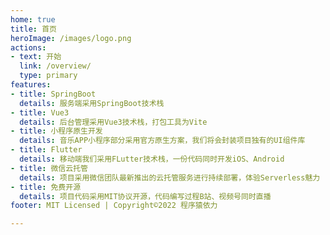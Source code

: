 ```yaml
---
home: true
title: 首页
heroImage: /images/logo.png
actions:
- text: 开始
  link: /overview/
  type: primary
features:
- title: SpringBoot
  details: 服务端采用SpringBoot技术栈
- title: Vue3
  details: 后台管理采用Vue3技术栈，打包工具为Vite
- title: 小程序原生开发
  details: 音乐APP小程序部分采用官方原生方案，我们将会封装项目独有的UI组件库
- title: Flutter
  details: 移动端我们采用FLutter技术栈，一份代码同时开发iOS、Android
- title: 微信云托管
  details: 项目采用微信团队最新推出的云托管服务进行持续部署，体验Serverless魅力
- title: 免费开源
  details: 项目代码采用MIT协议开源，代码编写过程B站、视频号同时直播
footer: MIT Licensed | Copyright©2022 程序猿依力

---
```




